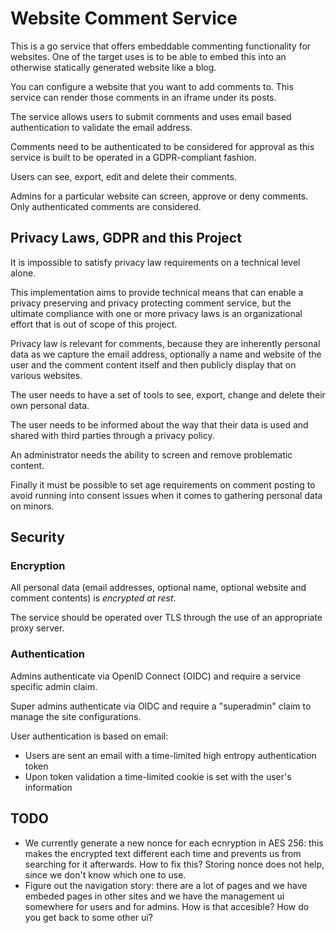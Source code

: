# Website Comment Service

This is a go service that offers embeddable commenting functionality for websites. One of the target uses is to be able to embed this into an otherwise statically generated website like a blog.

You can configure a website that you want to add comments to. This service can render those comments in an iframe under its posts.

The service allows users to submit comments and uses email based authentication to validate the email address.

Comments need to be authenticated to be considered for approval as this service is built to be operated in a GDPR-compliant fashion. 

Users can see, export, edit and delete their comments.

Admins for a particular website can screen, approve or deny comments. Only authenticated comments are considered.


## Privacy Laws, GDPR and this Project

It is impossible to satisfy privacy law requirements on a technical level alone. 

This implementation aims to provide technical means that can enable a privacy preserving and privacy protecting comment service, but the ultimate compliance with one or more privacy laws is an organizational effort that is out of scope of this project.

Privacy law is relevant for comments, because they are inherently personal data as we capture the email address, optionally a name and website of the user and the comment content itself and then publicly display that on various websites.

The user needs to have a set of tools to see, export, change and delete their own personal data.

The user needs to be informed about the way that their data is used and shared with third parties through a privacy policy.

An administrator needs the ability to screen and remove problematic content.

Finally it must be possible to set age requirements on comment posting to avoid running into consent issues when it comes to gathering personal data on minors.

## Security

### Encryption

All personal data (email addresses, optional name, optional website and comment contents) is _encrypted at rest_.

The service should be operated over TLS through the use of an appropriate proxy server.

### Authentication 

Admins authenticate via OpenID Connect (OIDC) and require a service specific admin claim.

Super admins authenticate via OIDC and require a "superadmin" claim to manage the site configurations.

User authentication is based on email:
- Users are sent an email with a time-limited high entropy authentication token
- Upon token validation a time-limited cookie is set with the user's information

## TODO

- We currently generate a new nonce for each ecnryption in AES 256: this makes the encrypted text different each time and prevents us from searching for it afterwards. How to fix this? Storing nonce does not help, since we don't know which one to use.
- Figure out the navigation story: there are a lot of pages and we have embeded pages in other sites and we have the management ui somewhere for users and for admins. How is that accesible? How do you get back to some other ui? 